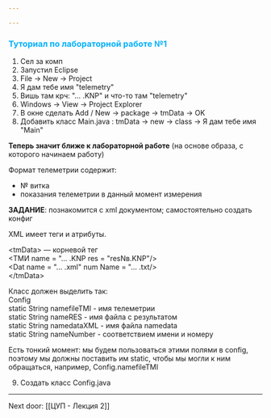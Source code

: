 ```yaml
---

---
```

### <font style="color:#03b1fc" >Туториал по лабораторной работе №1 </font>

1. Сел за комп
2. Запустил Eclipse
3. File -> New -> Project
4. Я дам тебе имя "telemetry"
5. Вишь там крч: "... .KNP" и что-то там "telemetry"
6. Windows -> View -> Project Explorer
7. В окне сделать Add / New -> package -> tmData -> OK
8. Добавить класс Main.java : tmData -> new -> class -> Я дам тебе имя "Main"

**Теперь значит ближе к лабораторной работе**
(на основе образа, с которого начинаем работу)

Формат телеметрии содержит:
- № витка
- показания телеметрии в данный момент измерения

**ЗАДАНИЕ**: познакомится с xml документом; самостоятельно создать конфиг   
  
XML имеет теги и атрибуты.  
  
\<tmData> — корневой тег  
	\<ТМИ name = "… .KNP  res = "resNв.KNP"/>  
	\<Dat name = "… .xml"  num Name = "… .txt/>  
\</tmData>  
  
Класс должен выделить так:  
Config  
static String namefileTMI - имя телеметрии  
static String nameRES - имя файла с результатом   
static String namedataXML - имя файла namedata  
static String nameNumber - соответствием имени и номеру  
  
Есть тонкий момент: мы будем пользоваться этими полями в config, поэтому мы должны поставить им static, чтобы мы могли к ним обращаться, например, Config.namefileTMI

9. Создать класс Config.java 

---

Next door: [[ЦУП - Лекция 2]]
